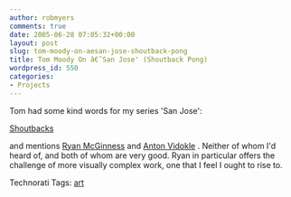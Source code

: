 ```yaml
---
author: robmyers
comments: true
date: 2005-06-28 07:05:32+00:00
layout: post
slug: tom-moody-on-aesan-jose-shoutback-pong
title: Tom Moody On â€˜San Jose' (Shoutback Pong)
wordpress_id: 550
categories:
- Projects
---
```


Tom had some kind words for my series 'San Jose':

[Shoutbacks](http://www.digitalmediatree.com/tommoody/?32426)

and mentions [Ryan McGinness](http://www.ryanmcginness.com/) and [Anton Vidokle](http://www.artfacts.net/index.php/pageType/artistInfo/artist/8574) . Neither of whom I'd heard of, and both of whom are very good. Ryan in particular offers the challenge of more visually complex work, one that I feel I ought to rise to.

Technorati Tags: [art](http://technorati.com/tag/art)



